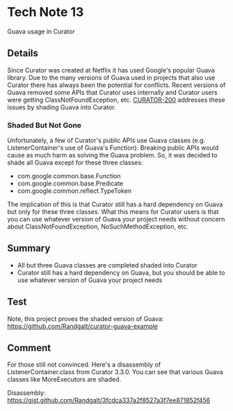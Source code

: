 # Tech Note 13

Guava usage in Curator

## Details

Since Curator was created at Netflix it has used Google's popular Guava library. Due to the many versions of Guava used in projects that also use Curator there has always been the potential for conflicts. Recent versions of Guava removed some APIs that Curator uses internally and Curator users were getting ClassNotFoundException, etc. [CURATOR-200](https://issues.apache.org/jira/browse/CURATOR-200) addresses these issues by shading Guava into Curator.

### Shaded But Not Gone

Unfortunately, a few of Curator's public APIs use Guava classes (e.g. ListenerContainer's use of Guava's Function). Breaking public APIs would cause as much harm as solving the Guava problem. So, it was decided to shade all Guava except for these three classes:

* com.google.common.base.Function
* com.google.common.base.Predicate
* com.google.common.reflect.TypeToken

The implication of this is that Curator still has a hard dependency on Guava but only for these three classes. What this means for Curator users is that you can use whatever version of Guava your project needs without concern about ClassNotFoundException, NoSuchMethodException, etc.

## Summary

* All but three Guava classes are completed shaded into Curator
* Curator still has a hard dependency on Guava, but you should be able to use whatever version of Guava your project needs

## Test

Note, this project proves the shaded version of Guava: https://github.com/Randgalt/curator-guava-example

## Comment

For those still not convinced. Here's a disassembly of ListenerContainer.class from Curator 3.3.0. You can see that various Guava classes like MoreExecutors are shaded.

Disassembly: https://gist.github.com/Randgalt/3fcdca337a2f8527a3f7ee871852f456
